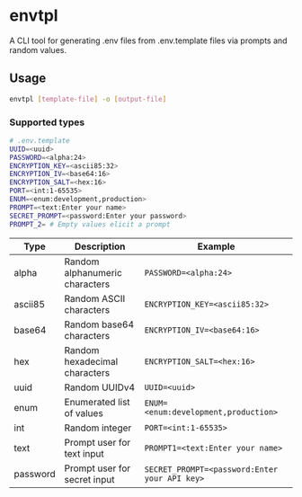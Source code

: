 # envtpl

A CLI tool for generating .env files from .env.template files via prompts and random values.

## Usage

```sh
envtpl [template-file] -o [output-file]
```

### Supported types

```sh
# .env.template
UUID=<uuid>
PASSWORD=<alpha:24>
ENCRYPTION_KEY=<ascii85:32>
ENCRYPTION_IV=<base64:16>
ENCRYPTION_SALT=<hex:16>
PORT=<int:1-65535>
ENUM=<enum:development,production>
PROMPT=<text:Enter your name>
SECRET_PROMPT=<password:Enter your password>
PROMPT_2= # Empty values elicit a prompt
```

| Type | Description | Example |
| --- | --- | --- |
| alpha | Random alphanumeric characters | `PASSWORD=<alpha:24>` |
| ascii85 | Random ASCII characters | `ENCRYPTION_KEY=<ascii85:32>` |
| base64 | Random base64 characters | `ENCRYPTION_IV=<base64:16>` |
| hex | Random hexadecimal characters | `ENCRYPTION_SALT=<hex:16>` |
| uuid | Random UUIDv4 | `UUID=<uuid>` |
| enum | Enumerated list of values | `ENUM=<enum:development,production>` |
| int | Random integer | `PORT=<int:1-65535>` |
| text | Prompt user for text input | `PROMPT1=<text:Enter your name>` |
| password | Prompt user for secret input | `SECRET_PROMPT=<password:Enter your API key>` |
